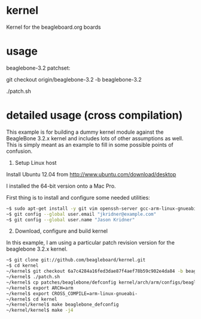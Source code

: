 kernel
======

Kernel for the beagleboard.org boards

usage
======

beaglebone-3.2 patchset:

git checkout origin/beaglebone-3.2 -b beaglebone-3.2

./patch.sh

detailed usage (cross compilation)
==============

This example is for building a dummy kernel module against the BeagleBone
3.2.x kernel and includes lots of other assumptions as well. This is simply
meant as an example to fill in some possible points of confusion.

1. Setup Linux host

 Install Ubuntu 12.04 from http://www.ubuntu.com/download/desktop

 I installed the 64-bit version onto a Mac Pro.

 First thing is to install and configure some needed utilities:

 ```bash
 ~$ sudo apt-get install -y git vim openssh-server gcc-arm-linux-gnueabi
 ~$ git config --global user.email "jkridner@example.com"
 ~$ git config --global user.name "Jason Kridner"
 ```

2. Download, configure and build kernel

 In this example, I am using a particular patch revision version for the
 beaglebone 3.2.x kernel.

 ```bash
 ~$ git clone git://github.com/beagleboard/kernel.git
 ~$ cd kernel
 ~/kernel$ git checkout 6a7c4284a16fed3dae87f4aef78b59c902e4da84 -b beaglebone-3.2
 ~/kernel$ ./patch.sh
 ~/kernel$ cp patches/beaglebone/defconfig kernel/arch/arm/configs/beaglebone_defconfig
 ~/kernel$ export ARCH=arm
 ~/kernel$ export CROSS_COMPILE=arm-linux-gnueabi-
 ~/kernel$ cd kernel
 ~/kernel/kernel$ make beaglebone_defconfig
 ~/kernel/kernel$ make -j4
 ```

